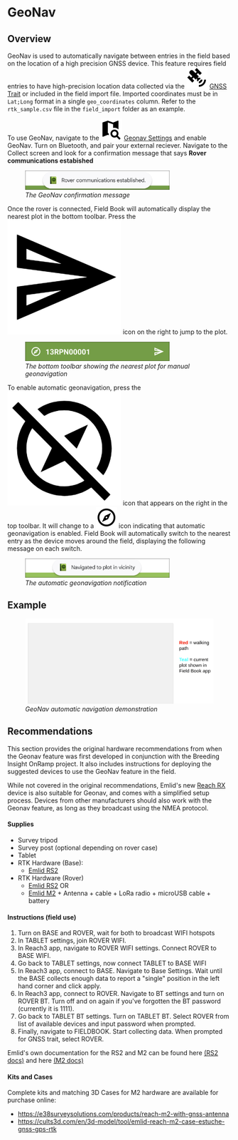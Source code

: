 <link rel="stylesheet" type="text/css" href="_styles/styles.css">

# GeoNav

## Overview

GeoNav is used to automatically navigate between entries in the field based on the location of a high precision GNSS device.
This feature requires field entries to have high-precision location data collected via the <img class="icon" src="_static/icons/formats/satellite-variant.png"> [GNSS Trait](trait-gnss.md) or included in the field import file.
Imported coordinates must be in `Lat;Long` format in a single `geo_coordinates` column.
Refer to the `rtk_sample.csv` file in the `field_import` folder as an example.

To use GeoNav, navigate to the <img class="icon" src="_static/icons/settings/main/map-search.png"> [Geonav Settings](settings-geonav.md) and enable GeoNav.
Turn on Bluetooth, and pair your external reciever.
Navigate to the Collect screen and look for a confirmation message that says **Rover communications estabished**

<figure class="image">
  <img class="screenshot" src="_static/images/geonav/connect_cropped.png" width="325px"> 
  <figcaption class="screenshot-caption"><i>The GeoNav confirmation message</i></figcaption> 
</figure>

Once the rover is connected, Field Book will automatically display the nearest plot in the bottom toolbar.
Press the <img class="icon" src="_static/icons/collect/send-outline.png"> icon on the right to jump to the plot.

<figure class="image">
  <img class="screenshot" src="_static/images/geonav/goto_cropped.png" width="325px"> 
  <figcaption class="screenshot-caption"><i>The bottom toolbar showing the nearest plot for manual geonavigation</i></figcaption> 
</figure>

To enable automatic geonavigation, press the <img class="icon" src="_static/icons/collect/compass-off-outline.png"> icon that appears on the right in the top toolbar.
It will change to a <img class="icon" src="_static/icons/fields/compass-outline.png"> icon indicating that automatic geonavigation is enabled.
Field Book will automatically switch to the nearest entry as the device moves around the field, displaying the following message on each switch.

<figure class="image">
  <img class="screenshot" src="_static/images/geonav/navigated_cropped.png" width="325px"> 
  <figcaption class="screenshot-caption"><i>The automatic geonavigation notification</i></figcaption> 
</figure>

## Example

<figure class="image">
  <img class="screenshot" src="_static/gifs/GeoNavDemo.gif" width="1100px"> 
  <figcaption class="screenshot-caption"><i>GeoNav automatic navigation demonstration</i></figcaption> 
</figure>

## Recommendations

This section provides the original hardware recommendations from when the Geonav feature was first developed in conjunction with the Breeding Insight OnRamp project.
It also includes instructions for deploying the suggested devices to use the GeoNav feature in the field.

While not covered in the original recommendations, Emlid's new [Reach RX](https://emlid.com/reachrx/) device is also suitable for Geonav, and comes with a simplified setup process.
Devices from other manufacturers should also work with the Geonav feature, as long as they broadcast using the NMEA protocol.

#### Supplies

-   Survey tripod
-   Survey post (optional depending on rover case)
-   Tablet
-   RTK Hardware (Base):
    -   [Emlid RS2](https://emlid.com/reachrs2plus/)
-   RTK Hardware (Rover)
    -   [Emlid RS2](https://emlid.com/reachrs2plus/) OR
    -   [Emlid M2](https://emlid.com/reach/) + Antenna + cable + LoRa
        radio + microUSB cable + battery

#### Instructions (field use)

1.  Turn on BASE and ROVER, wait for both to broadcast WIFI hotspots
2.  In TABLET settings, join ROVER WIFI.
3.  In Reach3 app, navigate to ROVER WIFI settings. Connect ROVER to BASE WIFI.
4.  Go back to TABLET settings, now connect TABLET to BASE WIFI
5.  In Reach3 app, connect to BASE. Navigate to Base Settings. Wait until the BASE collects enough data to report a "single" position in the left hand corner and click apply.
6.  In Reach3 app, connect to ROVER. Navigate to BT settings and turn on ROVER BT. Turn off and on again if you've forgotten the BT password (currently it is 1111).
7.  Go back to TABLET BT settings. Turn on TABLET BT. Select ROVER from list of available devices and input password when prompted.
8.  Finally, navigate to FIELDBOOK. Start collecting data. When prompted for GNSS trait, select ROVER.

Emlid's own documentation for the RS2 and M2 can be found here [(RS2 docs)](https://docs.emlid.com/reachrs2/) and here [(M2 docs)](https://docs.emlid.com/reach/)

#### Kits and Cases

Complete kits and matching 3D Cases for M2 hardware are available for purchase online:

-   <https://e38surveysolutions.com/products/reach-m2-with-gnss-antenna>
-   <https://cults3d.com/en/3d-model/tool/emlid-reach-m2-case-estuche-gnss-gps-rtk>